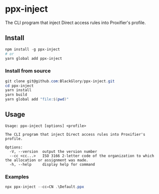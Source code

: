 # ppx-inject

The CLI program that inject Direct access rules into Proxifier's profile.

## Install

```powershell
npm install -g ppx-inject
# or
yarn global add ppx-inject
```

### Install from source

```powershell
git clone git@github.com:BlackGlory/ppx-inject.git
cd ppx-inject
yarn install
yarn build
yarn global add "file:$(pwd)"
```

## Usage

```
Usage: ppx-inject [options] <profile>

The CLI program that inject Direct access rules into Proxifier's profile.

Options:
  -V, --version  output the version number
  --cc <cc...>   ISO 3166 2-letter code of the organization to which the allocation or assignment was made.
  -h, --help     display help for command
```

### Examples

```powershell
npx ppx-inject --cc=CN .\Default.ppx
```
